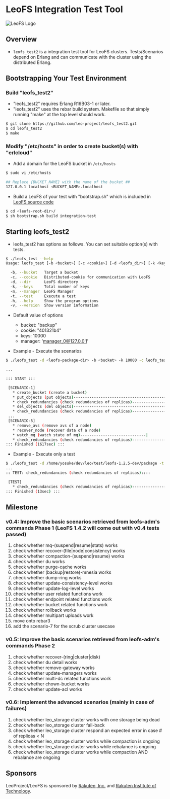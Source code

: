 # LeoFS Integration Test Tool

![LeoFS Logo](https://leo-project.net/leofs/docs-old/_static/leofs-logo-small.png)

## Overview

* ``leofs_test2`` is a integration test tool for LeoFS clusters. Tests/Scenarios depend on Erlang and can communicate with the cluster using the distributed Erlang.


## Bootstrapping Your Test Environment

### Build "leofs_test2"

* "leofs_test2" requires Erlang R16B03-1 or later.
* "leofs_test2" uses the rebar build system. Makefile so that simply running "make" at the top level should work.

```bash
$ git clone https://github.com/leo-project/leofs_test2.git
$ cd leofs_test2
$ make
```

### Modify "/etc/hosts" in order to create bucket(s) with "erlcloud"

* Add a domain for the LeoFS bucket in ``/etc/hosts``

```bash
$ sudo vi /etc/hosts

## Replace {BUCKET_NAME} with the name of the bucket ##
127.0.0.1 localhost <BUCKET_NAME>.localhost
```

* Build a LeoFS of your test with "bootstrap.sh" which is included in [LeoFS source code](https://github.com/leo-project/leofs)

```bash
$ cd <leofs-root-dir>/
$ sh bootstrap.sh build integration-test
```


## Starting leofs_test2

* leofs_test2 has options as follows. You can set suitable option(s) with tests.

```bash
$ ./leofs_test --help
Usage: leofs_test [-b <bucket>] [-c <cookie>] [-d <leofs_dir>] [-k <keys>] [-m <manager>] [-t <test>] [-h] [-v]

  -b, --bucket   Target a bucket
  -c, --cookie   Distributed-cookie for communication with LeoFS
  -d, --dir      LeoFS directory
  -k, --keys     Total number of keys
  -m, --manager  LeoFS Manager
  -t, --test     Execute a test
  -h, --help     Show the program options
  -v, --version  Show version information
```

* Default value of options
    * bucket: "backup"
    * cookie: "401321b4"
    * keys: 10000
    * manager: 'manager_0@127.0.0.1'

* Example - Execute the scenarios

```bash
$ ./leofs_test -d <leofs-package-dir> -b <bucket> -k 10000 -c leofs_test

...

::: START :::

 [SCENARIO-1]
   * create_bucket (create a bucket)
   * put_objects (put objects)-------------------------------------------|
   * check_redundancies (check redundancies of replicas)-----------------|
   * del_objects (del objects)-------------------------------------------|
   * check_redundancies (check redundancies of replicas)-----------------|
 ...
 [SCENARIO-5]
   * remove_avs (remove avs of a node)
   * recover_node (recover data of a node)
   * watch_mq (watch state of mq)-----------------------------|
   * check_redundancies (check redundancies of replicas)-----------------|
::: Finished (1617sec) :::
```

* Example - Execute only a test

```bash
$ ./leofs_test -d /home/yosuke/dev/leo/test/leofs-1.2.5-dev/package -t check_redundancies
...
:: TEST: check_redundancies (check redundancies of replicas)::::

 [TEST]
   * check_redundancies (check redundancies of replicas)-----------------|
::: Finished (13sec) :::
```

## Milestone

### v0.4: Improve the basic scenarios retrieved from leofs-adm's commands Phase 1 (LeoFS 1.4.2 will come out with v0.4 tests passed)

1. check whether mq-(suspend|resume|stats) works
2. check whether recover-(file|node|consistency) works
3. check whether compaction-(suspend|resume) works
4. check whether du works
5. check whether purge-cache works
6. check whether (backup|restore)-mnesia works
7. check whether dump-ring works
8. check whether update-consistency-level works
9. check whether update-log-level works
10. check whether user related functions work
11. check whether endpoint related functions work
12. check whether bucket related functions work
13. check whether rollback works
14. check whether multipart uploads work
15. move onto rebar3
16. add the scenario-7 for the scrub cluster usecase

### v0.5: Improve the basic scenarios retrieved from leofs-adm's commands Phase 2

1. check whether recover-(ring|cluster|disk)
2. check whether du detail works
3. check whether remove-gateway works
4. check whether update-managers works
5. check whether multi-dc related functions work
6. check whether chown-bucket works
7. check whether update-acl works

### v0.6: Implement the advanced scenarios (mainly in case of failures)

1. check whether leo_storage cluster works with one storage being dead
2. check whether leo_storage cluster fail-back
3. check whether leo_storage cluster respond an expected error in case # of replicas < N
4. check whether leo_storage cluster works while compaction is ongoing
5. check whether leo_storage cluster works while rebalance is ongoing
6. check whether leo_storage cluster works while compaction AND rebalance are ongoing


## Sponsors

LeoProject/LeoFS is sponsored by [Rakuten, Inc.](http://global.rakuten.com/corp/) and [Rakuten Institute of Technology](http://rit.rakuten.co.jp/).
